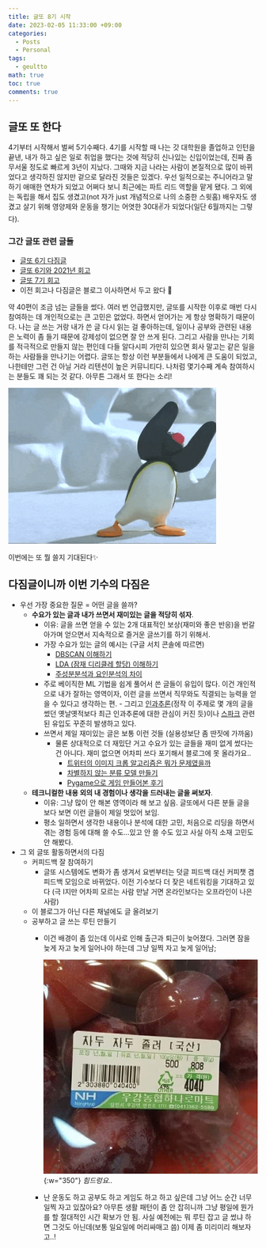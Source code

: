 ```yaml
---
title: 글또 8기 시작
date: 2023-02-05 11:33:00 +09:00
categories:
  - Posts
  - Personal
tags:
  - geultto
math: true
toc: true
comments: true
---
```

## 글또 또 한다

4기부터 시작해서 벌써 5기수째다. 4기를 시작할 때 나는 갓 대학원을 졸업하고 인턴을 끝낸, 내가 하고 싶은 일로 취업을 했다는 것에 적당히 신나있는 신입이었는데, 진짜 좀 무서울 정도로 빠르게 3년이 지났다. 그때와 지금 나라는 사람이 본질적으로 많이 바뀌었다고 생각하진 않지만 겉으로 달라진 것들은 있겠다. 우선 일적으로는 주니어라고 말하기 애매한 연차가 되었고 어쩌다 보니 최근에는 파트 리드 역할을 맡게 됐다. 그 외에는 독립을 해서 집도 생겼고(not 자가 just 개념적으로 나의 소중한 스윗홈) 배우자도 생겼고 살기 위해 영양제와 운동을 챙기는 어엿한 30대✌️가 되었다(일단 6월까지는 그렇다).

### 그간 글또 관련 글들

- [글또 6기 다짐글](https://pizza-thief.github.io/posts/geultto-6-start/)
- [글또 6기와 2021년 회고](https://pizza-thief.github.io/posts/geultto-6-2021)
- [글또 7기 회고](https://pizza-thief.github.io/posts/geultto-7)
- 이전 회고나 다짐글은 블로그 이사하면서 두고 왔다 🥹

약 40편이 조금 넘는 글들을 썼다. 여러 번 언급했지만, 글또를 시작한 이후로 매번 다시 참여하는 데 개인적으로는 큰 고민은 없었다. 하면서 얻어가는 게 항상 명확하기 때문이다. 나는 글 쓰는 거랑 내가 쓴 글 다시 읽는 걸 좋아하는데, 일이나 공부와 관련된 내용은 노력이 좀 들기 때문에 강제성이 없으면 잘 안 쓰게 된다. 그리고 사람을 만나는 기회를 적극적으로 만들지 않는 편인데 다들 알다시피 가만히 있으면 회사 말고는 같은 일을 하는 사람들을 만나기는 어렵다. 글또는 항상 이런 부분들에서 나에게 큰 도움이 되었고, 나한테만 그런 건 아닐 거라 리텐션이 높은 커뮤니티다. 나처럼 몇기수째 계속 참여하시는 분들도 꽤 되는 것 같다. 아무튼 그래서 또 한다는 소리!


![](/assets/img/posts/IMG_8427.gif)

이번에는 또 뭘 쓸지 기대된다✨

## 다짐글이니까 이번 기수의 다짐은

- 우선 가장 중요한 질문 =  어떤 글을 쓸까?
    - **수요가 있는 글과 내가 쓰면서 재미있는 글을 적당히 섞자**.
        - 이유: 글을 쓰면 얻을 수 있는 2개 대표적인 보상(재미와 좋은 반응)을 번갈아가며 얻으면서 지속적으로 즐거운 글쓰기를 하기 위해서.
        - 가장 수요가 있는 글의 예시는 (구글 서치 콘솔에 따르면)
	        - [DBSCAN 이해하기](https://pizza-thief.github.io/posts/dbscan/)
	        - [LDA (잠재 디리클레 할당) 이해하기](https://pizza-thief.github.io/posts/latent-dirichlet-allocation/)
	        - [주성분분석과 요인분석의 차이](https://pizza-thief.github.io/posts/pca-and-fa/)
		- 주로 베이직한 ML 기법을 쉽게 풀어서 쓴 글들이 유입이 많다. 이건 개인적으로 내가 잘하는 영역이자, 이런 글을 쓰면서 직무와도 직결되는 능력을 얻을 수 있다고 생각하는 편.
	            - 그리고 [인과추론](https://pizzathief.oopy.io/abb80716-0dee-4559-8aa4-ae2c7d237121)(정작 이 주제로 몇 개의 글을 썼던 옛날옛적보다 최근 인과추론에 대한 관심이 커진 듯)이나 [스파크](https://pizzathief.oopy.io/fc33825e-b9c3-4894-9b9b-889ed37d5680) 관련된 유입도 꾸준히 발생하고 있다.
        - 쓰면서 제일 재미있는 글은 보통 이런 것들 (실용성보단 좀 딴짓에 가까움)
            - 물론 상대적으로 더 재밌단 거고 수요가 있는 글들을 재미 없게 썼다는 건 아니다. 재미 없으면 어차피 쓰다 포기해서 블로그에 못 올라가요..
	            - [트위터의 이미지 크롭 알고리즘은 뭐가 문제였을까](https://pizza-thief.github.io/posts/twitter-image-cropping-algorithm-bias/)
	            - [차별하지 않는 분류 모델 만들기](https://pizza-thief.github.io/posts/ai-fairness-tutorial/)
	            - [Pygame으로 게임 만들어본 후기](https://pizza-thief.github.io/posts/pygame-tutorial/)  
    - **테크니컬한 내용 외의 내 경험이나 생각을 드러내는 글을 써보자**.
        - 이유: 그냥 많이 안 해본 영역이라 해 보고 싶음. 글또에서 다른 분들 글을 보다 보면 이런 글들이 제일 멋있어 보임.
        - 평소 일하면서 생각한 내용이나 분석에 대한 고민, 처음으로 리딩을 하면서 겪는 경험 등에 대해 쓸 수도…있고 안 쓸 수도 있고 사실 아직 소재 고민도 안 해봤다.
- 그 외 글또 활동하면서의 다짐
    - 커피드백 잘 참여하기
        - 글또 시스템에도 변화가 좀 생겨서 요번부터는 덧글 피드백 대신 커피챗 겸 피드백 모임으로 바뀌었다. 이전 기수보다 더 잦은 네트워킹을 기대하고 있다 (극 I지만 어차피 모르는 사람 만날 거면 온라인보다는 오프라인이 나은 사람)
    - 이 블로그가 아닌 다른 채널에도 글 올려보기
    - 공부하고 글 쓰는 루틴 만들기
        - 이건 배경이 좀 있는데 이사로 인해 출근과 퇴근이 늦어졌다. 그러면 잠을 늦게 자고 늦게 일어나야 하는데 그냥 일찍 자고 늦게 일어남;
            
            ![](/assets/img/posts/IMG_0768.jpg){:w="350"}
            _힘드렁요.._
        - 난 운동도 하고 공부도 하고 게임도 하고 하고 싶은데 그냥 어느 순간 너무 일찍 자고 있잖아요? 아무튼 생활 패턴이 좀 안 잡히니까 그냥 평일에 뭔가를 할 절대적인 시간 확보가 안 됨. 사실 예전에는 뭐 루틴 잡고 글 썼냐 하면 그것도 아닌데(보통 일요일에 머리싸매고 씀) 이제 좀 미리미리 해보자고..!